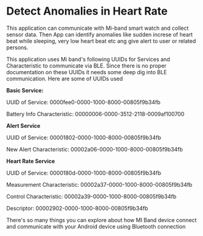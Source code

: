 # Detect Anomalies in Heart Rate
This application can communicate with Mi-band smart watch and collect sensor data. Then App can identify anomalies like sudden increse of heart beat while sleeping, very low heart beat etc ang give alert to user or related persons.

This application uses Mi band's following UUIDs for Services and Characteristic to communicate via BLE. Since there is no proper documentation on these UUIDs it needs some deep dig into BLE communication. Here are some of UUIDs used

**Basic Service:** 

UUID of Service: 0000fee0-0000-1000-8000-00805f9b34fb

Battery Info Characteristic: 00000006-0000-3512-2118-0009af100700

**Alert Service** 

UUID of Service: 00001802-0000-1000-8000-00805f9b34fb

New Alert Characteristic: 00002a06-0000-1000-8000-00805f9b34fb
 
**Heart Rate Service**

UUID of Service: 0000180d-0000-1000-8000-00805f9b34fb

Measurement Characteristic: 00002a37-0000-1000-8000-00805f9b34fb

Control Characteristic: 00002a39-0000-1000-8000-00805f9b34fb

Descriptor: 00002902-0000-1000-8000-00805f9b34fb

There's so many things you can explore about how MI Band device connect and communicate with your Android device using Bluetooth connection
